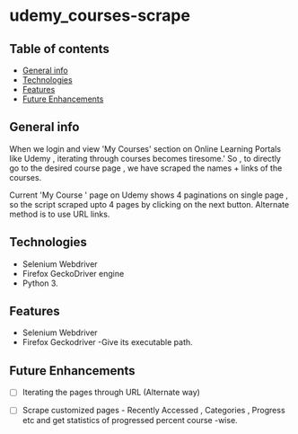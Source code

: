 # udemy_courses-scrape

## Table of contents
* [General info](#general-info)
* [Technologies](#technologies)
* [Features](#features)
* [Future Enhancements](#future-enhancements)

## General info
When we login and view 'My Courses' section on Online Learning Portals like Udemy , iterating through courses becomes tiresome.'
So , to directly go to the desired course page , we have scraped the names + links of the courses.

Current 'My Course ' page on Udemy shows 4 paginations on single page , so the script scraped upto 4 pages by clicking on the next button.
Alternate method is to use URL links.
	
## Technologies

* Selenium Webdriver
* Firefox GeckoDriver engine 
* Python 3.
	
## Features

* Selenium Webdriver
* Firefox Geckodriver -Give its executable path.

## Future Enhancements
- [ ] Iterating the pages through URL (Alternate way)
- [ ] Scrape customized pages - Recently Accessed , Categories , Progress etc and get statistics of  progressed percent course -wise.

